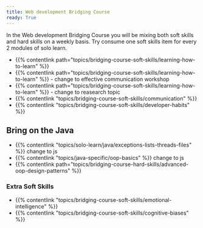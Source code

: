 ```yaml
---
title: Web development Bridging Course
ready: True
---
```


In the Web development Bridging Course you will be mixing both soft skills and hard skills on a weekly basis. Try consume one soft skills item for every 2 modules of solo learn.

- {{% contentlink path="topics/bridging-course-soft-skills/learning-how-to-learn" %}}
- {{% contentlink path="topics/bridging-course-soft-skills/learning-how-to-learn" %}} - change to effective communication workshop
- {{% contentlink path="topics/bridging-course-soft-skills/learning-how-to-learn" %}} - change to reasearch topic
- {{% contentlink "topics/bridging-course-soft-skills/communication" %}}
- {{% contentlink "topics/bridging-course-soft-skills/developer-habits" %}}

## Bring on the Java

- {{% contentlink "topics/solo-learn/java/exceptions-lists-threads-files" %}} change to js
- {{% contentlink "topics/java-specific/oop-basics" %}} change to js
- {{% contentlink path="topics/bridging-course-hard-skills/advanced-oop-design-patterns" %}}

### Extra Soft Skills

- {{% contentlink "topics/bridging-course-soft-skills/emotional-intelligence" %}}
- {{% contentlink "topics/bridging-course-soft-skills/cognitive-biases" %}}
